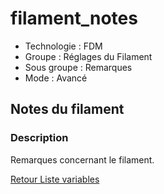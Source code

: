 # filament_notes

* Technologie : FDM
* Groupe : Réglages du Filament
* Sous groupe : Remarques
* Mode : Avancé

## Notes du filament

### Description

Remarques concernant le filament.

[Retour Liste variables](variable_list.md)